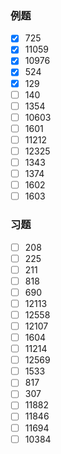 ### 例题
- [x] 725
- [x] 11059
- [x] 10976
- [x] 524
- [x] 129
- [ ] 140
- [ ] 1354
- [ ] 10603
- [ ] 1601
- [ ] 11212
- [ ] 12325
- [ ] 1343
- [ ] 1374
- [ ] 1602
- [ ] 1603
### 习题
- [ ] 208
- [ ] 225
- [ ] 211
- [ ] 818
- [ ] 690
- [ ] 12113
- [ ] 12558
- [ ] 12107
- [ ] 1604
- [ ] 11214
- [ ] 12569
- [ ] 1533
- [ ] 817
- [ ] 307
- [ ] 11882
- [ ] 11846
- [ ] 11694
- [ ] 10384
